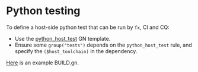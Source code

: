 # Python testing

To define a host-side python test that can be run by `fx`, CI and CQ:

*   Use the [python_host_test](/build/python/python_host_test.gni) GN template.
*   Ensure some `group("tests")` depends on the `python_host_test` rule,
    and specify the `($host_toolchain)` in the dependency.

[Here](/sdk/cts/build/scripts/BUILD.gn) is an example BUILD.gn.

